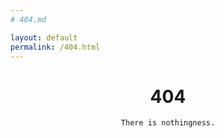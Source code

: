 ```yaml
---
# 404.md

layout: default
permalink: /404.html
---
```

<div style="text-align: center;">
    <h1> 404 </h1>

    There is nothingness.
</div>